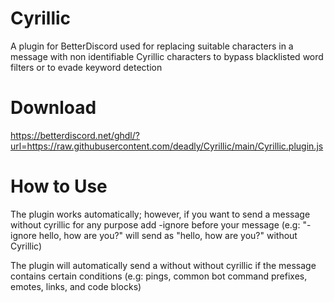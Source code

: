 # Cyrillic
A plugin for BetterDiscord used for replacing suitable characters in a message with non identifiable Cyrillic characters to bypass blacklisted word filters or to evade keyword detection

# Download
https://betterdiscord.net/ghdl/?url=https://raw.githubusercontent.com/deadly/Cyrillic/main/Cyrillic.plugin.js

# How to Use
The plugin works automatically; however, if you want to send a message without cyrillic for any purpose add -ignore before your message (e.g: "-ignore hello, how are you?" will send as "hello, how are you?" without Cyrillic)

The plugin will automatically send a without without cyrillic if the message contains certain conditions (e.g: pings, common bot command prefixes, emotes, links, and code blocks)
